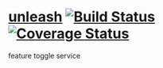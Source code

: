 # [unleash](http://finn-no.github.io/unleash/) [![Build Status](https://travis-ci.org/finn-no/unleash.svg?branch=master)](https://travis-ci.org/finn-no/unleash) [![Coverage Status](https://coveralls.io/repos/finn-no/unleash/badge.png?branch=master)](https://coveralls.io/r/finn-no/unleash?branch=master)

feature toggle service
